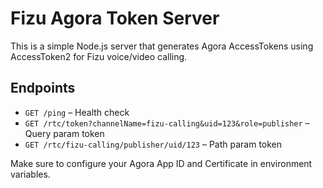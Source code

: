 # Fizu Agora Token Server

This is a simple Node.js server that generates Agora AccessTokens using AccessToken2 for Fizu voice/video calling.

## Endpoints

- `GET /ping` – Health check
- `GET /rtc/token?channelName=fizu-calling&uid=123&role=publisher` – Query param token
- `GET /rtc/fizu-calling/publisher/uid/123` – Path param token

Make sure to configure your Agora App ID and Certificate in environment variables.
